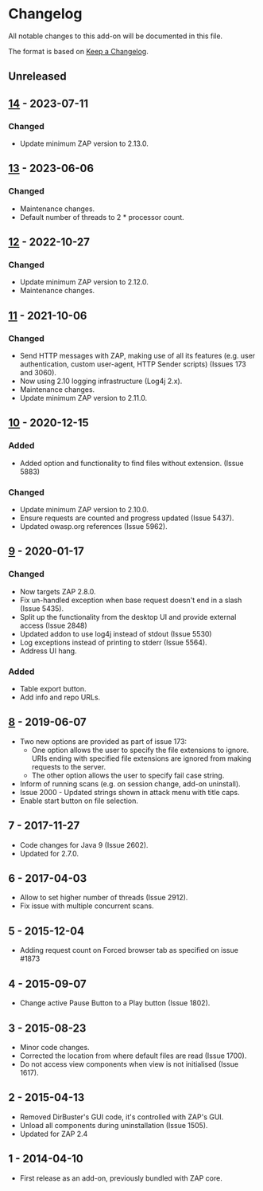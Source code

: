 # Changelog
All notable changes to this add-on will be documented in this file.

The format is based on [Keep a Changelog](https://keepachangelog.com/en/1.0.0/).

## Unreleased


## [14] - 2023-07-11
### Changed
- Update minimum ZAP version to 2.13.0.

## [13] - 2023-06-06
### Changed
- Maintenance changes.
- Default number of threads to 2 * processor count.

## [12] - 2022-10-27
### Changed
- Update minimum ZAP version to 2.12.0.
- Maintenance changes.

## [11] - 2021-10-06
### Changed
- Send HTTP messages with ZAP, making use of all its features (e.g. user authentication, custom user-agent, HTTP Sender scripts) (Issues 173 and 3060).
- Now using 2.10 logging infrastructure (Log4j 2.x).
- Maintenance changes.
- Update minimum ZAP version to 2.11.0.

## [10] - 2020-12-15

### Added
- Added option and functionality to find files without extension. (Issue 5883)

### Changed
- Update minimum ZAP version to 2.10.0.
- Ensure requests are counted and progress updated (Issue 5437).
- Updated owasp.org references (Issue 5962).

## [9] - 2020-01-17
### Changed
- Now targets ZAP 2.8.0.
- Fix un-handled exception when base request doesn't end in a slash (Issue 5435).
- Split up the functionality from the desktop UI and provide external access (Issue 2848)
- Updated addon to use log4j instead of stdout (Issue 5530)
- Log exceptions instead of printing to stderr (Issue 5564).
- Address UI hang.

### Added
- Table export button.
- Add info and repo URLs.

## [8] - 2019-06-07

- Two new options are provided as part of issue 173:
  - One option allows the user to specify the file extensions to ignore.
  URIs ending with specified file extensions are ignored from making requests to the server.
  - The other option allows the user to specify fail case string.
- Inform of running scans (e.g. on session change, add-on uninstall).
- Issue 2000 - Updated strings shown in attack menu with title caps.
- Enable start button on file selection.

## 7 - 2017-11-27

- Code changes for Java 9 (Issue 2602).
- Updated for 2.7.0.

## 6 - 2017-04-03

- Allow to set higher number of threads (Issue 2912).
- Fix issue with multiple concurrent scans.

## 5 - 2015-12-04

- Adding request count on Forced browser tab as specified on issue #1873

## 4 - 2015-09-07

- Change active Pause Button to a Play button (Issue 1802).

## 3 - 2015-08-23

- Minor code changes.
- Corrected the location from where default files are read (Issue 1700).
- Do not access view components when view is not initialised (Issue 1617).

## 2 - 2015-04-13

- Removed DirBuster's GUI code, it's controlled with ZAP's GUI.
- Unload all components during uninstallation (Issue 1505).
- Updated for ZAP 2.4

## 1 - 2014-04-10

- First release as an add-on, previously bundled with ZAP core.

[14]: https://github.com/zaproxy/zap-extensions/releases/bruteforce-v14
[13]: https://github.com/zaproxy/zap-extensions/releases/bruteforce-v13
[12]: https://github.com/zaproxy/zap-extensions/releases/bruteforce-v12
[11]: https://github.com/zaproxy/zap-extensions/releases/bruteforce-v11
[10]: https://github.com/zaproxy/zap-extensions/releases/bruteforce-v10
[9]: https://github.com/zaproxy/zap-extensions/releases/bruteforce-v9
[8]: https://github.com/zaproxy/zap-extensions/releases/bruteforce-v8
